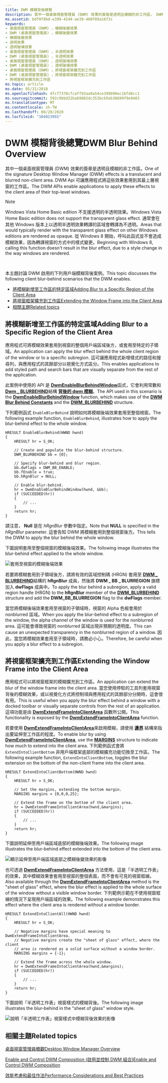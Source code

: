 ```yaml
---
title: DWM 模糊背後總覽
description: 其中一個桌面視窗管理員 (DWM) 效果的簽章是透明且模糊的非工作區。 DWM Api 可讓應用程式將這些效果套用到其最上層視窗的工作區。
ms.assetid: bdf0f8bd-e399-4244-ae39-460f09a16f3c
keywords:
- 桌面視窗管理員 (DWM) ，模糊後變效果
- DWM (桌面視窗管理員) ，模糊後變效果
- 模糊後變效果
- 透明效果
- 透明玻璃效果
- 桌面視窗管理員 (DWM) ，半透明效果
- DWM (桌面視窗管理員) ，半透明效果
- 桌面視窗管理員 (DWM) 、透明玻璃效果
- DWM (桌面視窗管理員) 、透明玻璃效果
- 桌面視窗管理員 (DWM) ，將視窗框架擴充到工作區
- DWM (桌面視窗管理員) ，將視窗框架擴充到工作區
- 將視窗框架擴充到工作區
ms.topic: article
ms.date: 05/31/2018
ms.openlocfilehash: 4fcf7378cfcaff93aa9a54ce399890ec1bfd8cc1
ms.sourcegitcommit: 592c9bbd22ba69802dc353bcb5eb30699f9e9403
ms.translationtype: MT
ms.contentlocale: zh-TW
ms.lasthandoff: 08/20/2020
ms.locfileid: "104023991"
---
```

# <a name="dwm-blur-behind-overview"></a><span data-ttu-id="6d9c4-116">DWM 模糊背後總覽</span><span class="sxs-lookup"><span data-stu-id="6d9c4-116">DWM Blur Behind Overview</span></span>

<span data-ttu-id="6d9c4-117">其中一個桌面視窗管理員 (DWM) 效果的簽章是透明且模糊的非工作區。</span><span class="sxs-lookup"><span data-stu-id="6d9c4-117">One of the signature Desktop Window Manager (DWM) effects is a translucent and blurred non-client area.</span></span> <span data-ttu-id="6d9c4-118">DWM Api 可讓應用程式將這些效果套用到其最上層視窗的工作區。</span><span class="sxs-lookup"><span data-stu-id="6d9c4-118">The DWM APIs enable applications to apply these effects to the client area of their top-level windows.</span></span>

> [!Note]  
> <span data-ttu-id="6d9c4-119">Windows Vista Home Basic edition 不支援透明的半透明效果。</span><span class="sxs-lookup"><span data-stu-id="6d9c4-119">Windows Vista Home Basic edition does not support the transparent glass effect.</span></span> <span data-ttu-id="6d9c4-120">通常會在其他 Windows 版本上以透明半透明效果轉譯的區域會轉譯為不透明。</span><span class="sxs-lookup"><span data-stu-id="6d9c4-120">Areas that would typically render with the transparent glass effect on other Windows editions are rendered as opaque.</span></span>
> <span data-ttu-id="6d9c4-121">從 Windows 8 開始，呼叫此函式並不會造成模糊效果，因為轉譯視窗的方式中的樣式變更。</span><span class="sxs-lookup"><span data-stu-id="6d9c4-121">Beginning with Windows 8, calling this function doesn't result in the blur effect, due to a style change in the way windows are rendered.</span></span>


 

<span data-ttu-id="6d9c4-122">本主題討論 DWM 啟用的下列用戶端模糊背後案例。</span><span class="sxs-lookup"><span data-stu-id="6d9c4-122">This topic discusses the following client blur-behind scenarios that the DWM enables.</span></span>

-   [<span data-ttu-id="6d9c4-123">將模糊新增至工作區的特定區域</span><span class="sxs-lookup"><span data-stu-id="6d9c4-123">Adding Blur to a Specific Region of the Client Area</span></span>](#adding-blur-to-a-specific-region-of-the-client-area)
-   [<span data-ttu-id="6d9c4-124">將視窗框架擴充到工作區</span><span class="sxs-lookup"><span data-stu-id="6d9c4-124">Extending the Window Frame into the Client Area</span></span>](#extending-the-window-frame-into-the-client-area)
-   [<span data-ttu-id="6d9c4-125">相關主題</span><span class="sxs-lookup"><span data-stu-id="6d9c4-125">Related topics</span></span>](#related-topics)

## <a name="adding-blur-to-a-specific-region-of-the-client-area"></a><span data-ttu-id="6d9c4-126">將模糊新增至工作區的特定區域</span><span class="sxs-lookup"><span data-stu-id="6d9c4-126">Adding Blur to a Specific Region of the Client Area</span></span>

<span data-ttu-id="6d9c4-127">應用程式可將模糊效果套用到視窗的整個用戶端區域後方，或套用至特定的子領域。</span><span class="sxs-lookup"><span data-stu-id="6d9c4-127">An application can apply the blur effect behind the whole client region of the window or to a specific subregion.</span></span> <span data-ttu-id="6d9c4-128">這可讓應用程式新增樣式的路徑和搜尋列，與應用程式的其餘部分以視覺化方式區分。</span><span class="sxs-lookup"><span data-stu-id="6d9c4-128">This enables applications to add styled path and search bars that are visually separate from the rest of the application.</span></span>

<span data-ttu-id="6d9c4-129">此案例中使用的 API 是 [**DwmEnableBlurBehindWindow**](/windows/desktop/api/Dwmapi/nf-dwmapi-dwmenableblurbehindwindow)函式，它會利用常數和 [**Dwm \_ BLURBEHIND**](/windows/desktop/api/Dwmapi/ns-dwmapi-dwm_blurbehind)結構 [**背後的 dwm 模糊**](dwm-bb-constants.md)。</span><span class="sxs-lookup"><span data-stu-id="6d9c4-129">The API used in this scenario is the [**DwmEnableBlurBehindWindow**](/windows/desktop/api/Dwmapi/nf-dwmapi-dwmenableblurbehindwindow) function, which makes use of the [**DWM Blur Behind Constants**](dwm-bb-constants.md) and the [**DWM\_BLURBEHIND**](/windows/desktop/api/Dwmapi/ns-dwmapi-dwm_blurbehind) structure.</span></span>

<span data-ttu-id="6d9c4-130">下列範例函式 `EnableBlurBehind` 說明如何將模糊後端效果套用至整個視窗。</span><span class="sxs-lookup"><span data-stu-id="6d9c4-130">The following example function, `EnableBlurBehind`, illustrates how to apply the blur-behind effect to the whole window.</span></span>


```
HRESULT EnableBlurBehind(HWND hwnd)
{
    HRESULT hr = S_OK;

    // Create and populate the blur-behind structure.
    DWM_BLURBEHIND bb = {0};

    // Specify blur-behind and blur region.
    bb.dwFlags = DWM_BB_ENABLE;
    bb.fEnable = true;
    bb.hRgnBlur = NULL;

    // Enable blur-behind.
    hr = DwmEnableBlurBehindWindow(hwnd, &bb);
    if (SUCCEEDED(hr))
    {
        // ...
    }
    return hr;
}
```



<span data-ttu-id="6d9c4-131">請注意， **Null** 是在 *hRgnBlur* 參數中指定。</span><span class="sxs-lookup"><span data-stu-id="6d9c4-131">Note that **NULL** is specified in the *hRgnBlur* parameter.</span></span> <span data-ttu-id="6d9c4-132">這會告知 DWM 將模糊套用到整個視窗後方。</span><span class="sxs-lookup"><span data-stu-id="6d9c4-132">This tells the DWM to apply the blur behind the whole window.</span></span>

<span data-ttu-id="6d9c4-133">下圖說明套用至整個視窗的模糊後端效果。</span><span class="sxs-lookup"><span data-stu-id="6d9c4-133">The following image illustrates the blur-behind effect applied to the whole window.</span></span>

![套用至視窗的模糊後端效果](images/dwm-blurbehindwindow.png)

<span data-ttu-id="6d9c4-135">若要將模糊套用到子領域後方，請將有效的區域控制碼 (HRGN) 套用至 [**DWM \_ BLURBEHIND**](/windows/desktop/api/Dwmapi/ns-dwmapi-dwm_blurbehind)結構的 **hRgnBlur** 成員，然後將 **DWM \_ BB \_ BLURREGION** 旗標加入 **dwFlags** 成員中。</span><span class="sxs-lookup"><span data-stu-id="6d9c4-135">To apply the blur behind a subregion, apply a valid region handle (HRGN) to the **hRgnBlur** member of the [**DWM\_BLURBEHIND**](/windows/desktop/api/Dwmapi/ns-dwmapi-dwm_blurbehind) structure and add the **DWM\_BB\_BLURREGION** flag to the **dwFlags** member.</span></span>

<span data-ttu-id="6d9c4-136">當您將模糊後端效果套用至視窗的子領域時，視窗的 Alpha 色板會用於 nonblurred 區域。</span><span class="sxs-lookup"><span data-stu-id="6d9c4-136">When you apply the blur-behind effect to a subregion of the window, the alpha channel of the window is used for the nonblurred area.</span></span> <span data-ttu-id="6d9c4-137">這可能會導致視窗的 nonblurred 區域出現非預期的透明度。</span><span class="sxs-lookup"><span data-stu-id="6d9c4-137">This can cause an unexpected transparency in the nonblurred region of a window.</span></span> <span data-ttu-id="6d9c4-138">因此，當您將模糊效果套用至子領域時，請務必小心。</span><span class="sxs-lookup"><span data-stu-id="6d9c4-138">Therefore, be careful when you apply a blur effect to a subregion.</span></span>

## <a name="extending-the-window-frame-into-the-client-area"></a><span data-ttu-id="6d9c4-139">將視窗框架擴充到工作區</span><span class="sxs-lookup"><span data-stu-id="6d9c4-139">Extending the Window Frame into the Client Area</span></span>

<span data-ttu-id="6d9c4-140">應用程式可以將視窗框架的模糊擴充到工作區。</span><span class="sxs-lookup"><span data-stu-id="6d9c4-140">An application can extend the blur of the window frame into the client area.</span></span> <span data-ttu-id="6d9c4-141">當您使用停駐的工具列套用視窗背後的模糊效果，或以視覺化方式將控制項與應用程式的其餘部分分開時，這會很有用。</span><span class="sxs-lookup"><span data-stu-id="6d9c4-141">This is useful when you apply the blur effect behind a window with a docked toolbar or visually separate controls from the rest of an application.</span></span> <span data-ttu-id="6d9c4-142">這項功能是由 [**DwmExtendFrameIntoClientArea**](/windows/desktop/api/Dwmapi/nf-dwmapi-dwmextendframeintoclientarea) 函數所公開。</span><span class="sxs-lookup"><span data-stu-id="6d9c4-142">This functionality is exposed by the [**DwmExtendFrameIntoClientArea**](/windows/desktop/api/Dwmapi/nf-dwmapi-dwmextendframeintoclientarea) function.</span></span>

<span data-ttu-id="6d9c4-143">若要使用 [**DwmExtendFrameIntoClientArea**](/windows/desktop/api/Dwmapi/nf-dwmapi-dwmextendframeintoclientarea)來啟用模糊，請使用 [**邊界**](/windows/win32/api/uxtheme/ns-uxtheme-margins) 結構來指出要延伸至工作區的程度。</span><span class="sxs-lookup"><span data-stu-id="6d9c4-143">To enable blur by using [**DwmExtendFrameIntoClientArea**](/windows/desktop/api/Dwmapi/nf-dwmapi-dwmextendframeintoclientarea), use the [**MARGINS**](/windows/win32/api/uxtheme/ns-uxtheme-margins) structure to indicate how much to extend into the client area.</span></span> <span data-ttu-id="6d9c4-144">下列範例函式會將 `ExtendIntoClientBottom` 非用戶端框架底部的模糊擴充功能切換至工作區。</span><span class="sxs-lookup"><span data-stu-id="6d9c4-144">The following example function, `ExtendIntoClientBottom`, toggles the blur extension on the bottom of the non-client frame into the client area.</span></span>


```
HRESULT ExtendIntoClientBottom(HWND hwnd)
{
    HRESULT hr = S_OK;

    // Set the margins, extending the bottom margin.
    MARGINS margins = {0,0,0,25};

    // Extend the frame on the bottom of the client area.
    hr = DwmExtendFrameIntoClientArea(hwnd,&margins);
    if (SUCCEEDED(hr))
    {
        // ...
    }
    return hr;
}
```



<span data-ttu-id="6d9c4-145">下圖說明延伸至用戶端區域底部的模糊後端效果。</span><span class="sxs-lookup"><span data-stu-id="6d9c4-145">The following image illustrates the blur-behind effect extended into the bottom of the client area.</span></span>

![顯示延伸至用戶端區域底部之模糊後變效果的影像](images/dwm-extendedbottom.png)

<span data-ttu-id="6d9c4-147">也可透過 [**DwmExtendFrameIntoClientArea**](/windows/desktop/api/Dwmapi/nf-dwmapi-dwmextendframeintoclientarea) 方法使用，這是「半透明工作表」的效果，其中模糊效果會套用至視窗的整個表面，而不會有可見的視窗框線。</span><span class="sxs-lookup"><span data-stu-id="6d9c4-147">Also available through the [**DwmExtendFrameIntoClientArea**](/windows/desktop/api/Dwmapi/nf-dwmapi-dwmextendframeintoclientarea) method is the "sheet of glass" effect, where the blur effect is applied to the whole surface of the window without a visible window border.</span></span> <span data-ttu-id="6d9c4-148">下列範例示範在不使用視窗框線的情況下呈現用戶端區域的效果。</span><span class="sxs-lookup"><span data-stu-id="6d9c4-148">The following example demonstrates this effect where the client area is rendered without a window border.</span></span>


```
HRESULT ExtendIntoClientAll(HWND hwnd)
{
    HRESULT hr = S_OK;

    // Negative margins have special meaning to DwmExtendFrameIntoClientArea.
    // Negative margins create the "sheet of glass" effect, where the client 
    // area is rendered as a solid surface without a window border.
    MARGINS margins = {-1};

    // Extend the frame across the whole window.
    hr = DwmExtendFrameIntoClientArea(hwnd,&margins);
    if (SUCCEEDED(hr))
    {
        // ...
    }
    return hr;
}
```



<span data-ttu-id="6d9c4-149">下圖說明「半透明工作表」視窗樣式的模糊背後。</span><span class="sxs-lookup"><span data-stu-id="6d9c4-149">The following image illustrates the blur-behind in the "sheet of glass" window style.</span></span>

![說明「半透明工作表」視窗樣式中模糊背後效果的影像](images/dwm-sheetofglass.png)

## <a name="related-topics"></a><span data-ttu-id="6d9c4-151">相關主題</span><span class="sxs-lookup"><span data-stu-id="6d9c4-151">Related topics</span></span>

<dl> <dt>

[<span data-ttu-id="6d9c4-152">桌面視窗管理員概觀</span><span class="sxs-lookup"><span data-stu-id="6d9c4-152">Desktop Window Manager Overview</span></span>](dwm-overview.md)
</dt> <dt>

[<span data-ttu-id="6d9c4-153">Enable and Control DWM Composition (啟用並控制 DWM 組合)</span><span class="sxs-lookup"><span data-stu-id="6d9c4-153">Enable and Control DWM Composition</span></span>](composition-ovw.md)
</dt> <dt>

[<span data-ttu-id="6d9c4-154">效能考慮和最佳作法</span><span class="sxs-lookup"><span data-stu-id="6d9c4-154">Performance Considerations and Best Practices</span></span>](bestpractices-ovw.md)
</dt> </dl>

 

 